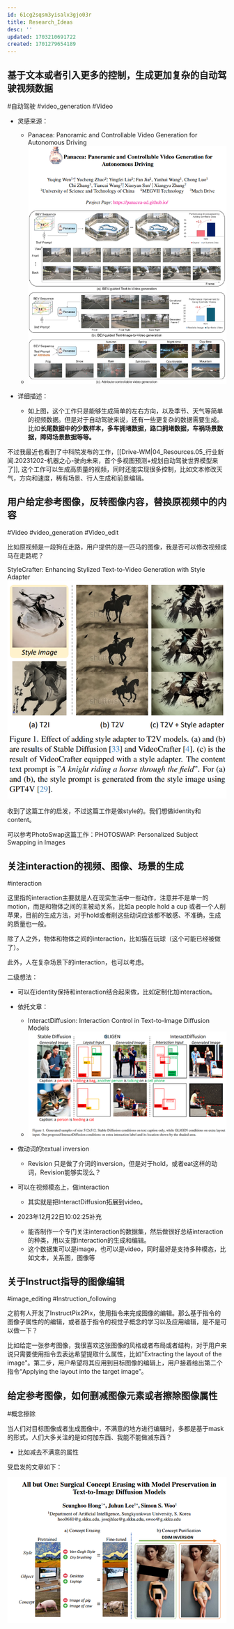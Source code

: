 ```yaml
---
id: 61cg2sqsm3yisalx3gjo03r
title: Research_Ideas
desc: ''
updated: 1703210691722
created: 1701279654189
---
```



## **基于文本或者引入更多的控制，生成更加复杂的自动驾驶视频数据**
#自动驾驶
#video_generation
#Video
* 灵感来源：
  * Panacea: Panoramic and Controllable Video Generation for Autonomous Driving
  * ![图 6](assets/images/19d087c22ecb8efb5322cc8bf11431555a67fff6bf48dd7f86b02d0e6983e148.png)  

* 详细描述：
  * 如上图，这个工作只是能够生成简单的左右方向，以及季节、天气等简单的视频数据。但是对于自动驾驶来说，还有一些更复杂的数据需要生成。比如**长尾数据中的少数样本，多车拥堵数据，路口拥堵数据，车祸场景数据，障碍场景数据等等。**


不过我最近也看到了中科院发布的工作，[[Drive-WM|04_Resources.05_行业新闻.20231202-机器之心-驶向未来，首个多视图预测+规划自动驾驶世界模型来了]], 这个工作可以生成高质量的视频，同时还能实现很多控制，比如文本修改天气，方向和速度，稀有场景、行人生成和前景编辑。



## **用户给定参考图像，反转图像内容，替换原视频中的内容**

#Video
#video_generation
#Video_edit

比如原视频是一段狗在走路，用户提供的是一匹马的图像，我是否可以修改视频成马在走路呢？

StyleCrafter: Enhancing Stylized Text-to-Video Generation with Style Adapter
![图 0](assets/images/72c90c853c01b3102244e437e3f01a7003ad41bbcb9c581fb94e687c7c48fbb1.png)  

收到了这篇工作的启发，不过这篇工作是做style的。我们想做identity和content。

可以参考PhotoSwap这篇工作：PHOTOSWAP: Personalized Subject Swapping in Images




## 关注interaction的视频、图像、场景的生成

#interaction

这里指的interaction主要就是人在现实生活中一些动作，注意并不是单一的motion，而是和物体之间的主被动关系，比如a people hold a cup 或者一个人削苹果，目前的生成方法，对于hold或者削这些动词应该都不敏感、不准确，生成的质量也一般。

除了人之外，物体和物体之间的interaction，比如猫在玩球（这个可能已经被做了）。

此外，人在复杂场景下的interaction，也可以考虑。

二级想法：

* 可以在identity保持和interaction结合起来做，比如定制化加interaction。
* 依托文章：
  * InteractDiffusion: Interaction Control in Text-to-Image Diffusion Models
  * ![图 4](assets/images/ca4c038049a9a897f01d45625e44bd289619b427d73d06513d2e6a0ae22d6fd9.png)  


* 做动词的textual inversion
  * Revision 只是做了介词的inversion，但是对于hold，或者eat这样的动词，Revision能够实现么？

* 可以在视频模态上，做interaction
  * 其实就是把InteractDiffusion拓展到video。


* 2023年12月22日10:02:25补充
  * 能否制作一个专门关注interaction的数据集，然后做很好总结interaction的种类，用以支撑interaction的生成和编辑。
  * 这个数据集可以是image，也可以是video，同时最好是支持多种模态，比如文本，关系图，图像等



## 关于Instruct指导的图像编辑
#image_editing
#Instruction_following

之前有人开发了InstructPix2Pix，使用指令来完成图像的编辑。那么基于指令的图像子属性的的编辑，或者基于指令的视觉子概念的学习以及应用编辑，是不是可以做一下？

比如给定一张参考图像，我很喜欢这张图像的风格或者布局或者结构，对于用户来说只需要使用指令去表达希望提取什么属性，比如"Extracting the layout of the image"。第二步，用户希望将其应用到目标图像的编辑上，用户接着给出第二个指令“Applying the layout into the target image”。



## 给定参考图像，如何删减图像元素或者擦除图像属性
#概念擦除

当人们对目标图像或者生成图像中，不满意的地方进行编辑时，多都是基于mask的形式。人们大多关注的是如何加东西、我能不能做减东西？
* 比如减去不满意的属性

受启发的文章如下：

![图 1](assets/images/b0d5baf37e72d3338101796f875c286b062e5c4c83f2d865042c5e8c1cb71116.png)  


